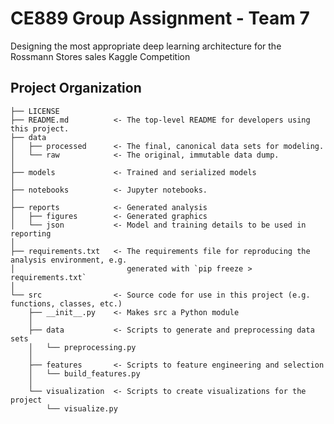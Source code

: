 CE889 Group Assignment - Team 7
==============================

Designing the most appropriate deep learning architecture for the Rossmann Stores sales Kaggle Competition

Project Organization
------------

```
├── LICENSE
├── README.md          <- The top-level README for developers using this project.
├── data
│   ├── processed      <- The final, canonical data sets for modeling.
│   └── raw            <- The original, immutable data dump.
│
├── models             <- Trained and serialized models
│
├── notebooks          <- Jupyter notebooks.
│
├── reports            <- Generated analysis
│   ├── figures        <- Generated graphics
│   └── json           <- Model and training details to be used in reporting
│
├── requirements.txt   <- The requirements file for reproducing the analysis environment, e.g.
│                         generated with `pip freeze > requirements.txt`
│
└── src                <- Source code for use in this project (e.g. functions, classes, etc.)
    ├── __init__.py    <- Makes src a Python module
    │
    ├── data           <- Scripts to generate and preprocessing data sets
    │   └── preprocessing.py
    │
    ├── features       <- Scripts to feature engineering and selection
    │   └── build_features.py
    │
    └── visualization  <- Scripts to create visualizations for the project
        └── visualize.py
```
